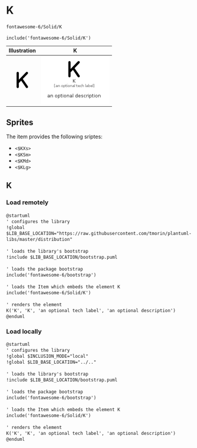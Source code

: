 # K


```text
fontawesome-6/Solid/K
```

```text
include('fontawesome-6/Solid/K')
```



| Illustration | K |
| :---: | :---: |
| ![illustration for Illustration](../../fontawesome-6/Solid/K.png) | ![illustration for K](../../fontawesome-6/Solid/K.Local.png) |



## Sprites
The item provides the following sriptes:

- `<$KXs>`
- `<$KSm>`
- `<$KMd>`
- `<$KLg>`





## K

### Load remotely
```plantuml
@startuml
' configures the library
!global $LIB_BASE_LOCATION="https://raw.githubusercontent.com/tmorin/plantuml-libs/master/distribution"

' loads the library's bootstrap
!include $LIB_BASE_LOCATION/bootstrap.puml

' loads the package bootstrap
include('fontawesome-6/bootstrap')

' loads the Item which embeds the element K
include('fontawesome-6/Solid/K')

' renders the element
K('K', 'K', 'an optional tech label', 'an optional description')
@enduml
```

### Load locally
```plantuml
@startuml
' configures the library
!global $INCLUSION_MODE="local"
!global $LIB_BASE_LOCATION="../.."

' loads the library's bootstrap
!include $LIB_BASE_LOCATION/bootstrap.puml

' loads the package bootstrap
include('fontawesome-6/bootstrap')

' loads the Item which embeds the element K
include('fontawesome-6/Solid/K')

' renders the element
K('K', 'K', 'an optional tech label', 'an optional description')
@enduml
```

